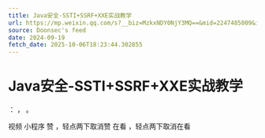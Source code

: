 ```yaml
---
title: Java安全-SSTI+SSRF+XXE实战教学
url: https://mp.weixin.qq.com/s?__biz=MzkxNDY0NjY3MQ==&mid=2247485009&idx=1&sn=e65161342cb9c71e9f9399533da4babb
source: Doonsec's feed
date: 2024-09-19
fetch_date: 2025-10-06T18:23:44.302855
---
```


# Java安全-SSTI+SSRF+XXE实战教学

：
，
。

视频
小程序
赞
，轻点两下取消赞
在看
，轻点两下取消在看